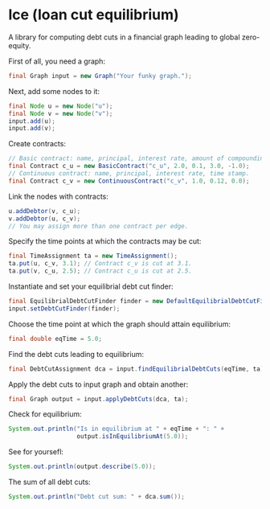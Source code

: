 # lce (loan cut equilibrium)
A library for computing debt cuts in a financial graph leading to global zero-equity.

First of all, you need a graph:
```java
final Graph input = new Graph("Your funky graph.");
```

Next, add some nodes to it:
```java
final Node u = new Node("u");
final Node v = new Node("v");
input.add(u);
input.add(v);
```

Create contracts:
```java
// Basic contract: name, principal, interest rate, amount of compounding periods, time stamp.
final Contract c_u = new BasicContract("c_u", 2.0, 0.1, 3.0, -1.0); 
// Continuous contract: name, principal, interest rate, time stamp.
final Contract c_v = new ContinuousContract("c_v", 1.0, 0.12, 0.0);
```

Link the nodes with contracts:
```java
u.addDebtor(v, c_u);
v.addDebtor(u, c_v);
// You may assign more than one contract per edge.
```

Specify the time points at which the contracts may be cut:
```java
final TimeAssignment ta = new TimeAssignment();
ta.put(u, c_v, 3.1); // Contract c_v is cut at 3.1.
ta.put(v, c_u, 2.5); // Contract c_u is cut at 2.5.
```

Instantiate and set your equilibrial debt cut finder:
```java
final EquilibrialDebtCutFinder finder = new DefaultEquilibrialDebtCutFinder();
input.setDebtCutFinder(finder);
```

Choose the time point at which the graph should attain equilibrium:
```java
final double eqTime = 5.0;
```

Find the debt cuts leading to equilibrium:
```java
final DebtCutAssignment dca = input.findEquilibrialDebtCuts(eqTime, ta);
```

Apply the debt cuts to input graph and obtain another:
```java
final Graph output = input.applyDebtCuts(dca, ta);
```

Check for equilibrium:
```java
System.out.println("Is in equilibrium at " + eqTime + ": " + 
                   output.isInEquilibriumAt(5.0));
```

See for yoursefl:
```java
System.out.println(output.describe(5.0));
```

The sum of all debt cuts:
```java
System.out.println("Debt cut sum: " + dca.sum());
```        
